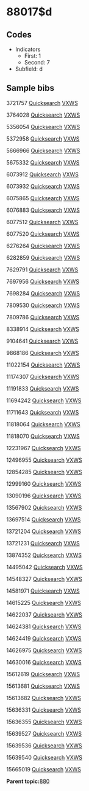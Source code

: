 # 88017$d

## Codes

-   Indicators
    -   First: 1
    -   Second: 7
-   Subfield: d

## Sample bibs

3721757 [Quicksearch](https://search.library.yale.edu/catalog/3721757) [VXWS](http://prodorbis.library.yale.edu:7014/vxws/GetHoldingsService?bibId=3721757)

3764028 [Quicksearch](https://search.library.yale.edu/catalog/3764028) [VXWS](http://prodorbis.library.yale.edu:7014/vxws/GetHoldingsService?bibId=3764028)

5356054 [Quicksearch](https://search.library.yale.edu/catalog/5356054) [VXWS](http://prodorbis.library.yale.edu:7014/vxws/GetHoldingsService?bibId=5356054)

5372958 [Quicksearch](https://search.library.yale.edu/catalog/5372958) [VXWS](http://prodorbis.library.yale.edu:7014/vxws/GetHoldingsService?bibId=5372958)

5666966 [Quicksearch](https://search.library.yale.edu/catalog/5666966) [VXWS](http://prodorbis.library.yale.edu:7014/vxws/GetHoldingsService?bibId=5666966)

5675332 [Quicksearch](https://search.library.yale.edu/catalog/5675332) [VXWS](http://prodorbis.library.yale.edu:7014/vxws/GetHoldingsService?bibId=5675332)

6073912 [Quicksearch](https://search.library.yale.edu/catalog/6073912) [VXWS](http://prodorbis.library.yale.edu:7014/vxws/GetHoldingsService?bibId=6073912)

6073932 [Quicksearch](https://search.library.yale.edu/catalog/6073932) [VXWS](http://prodorbis.library.yale.edu:7014/vxws/GetHoldingsService?bibId=6073932)

6075865 [Quicksearch](https://search.library.yale.edu/catalog/6075865) [VXWS](http://prodorbis.library.yale.edu:7014/vxws/GetHoldingsService?bibId=6075865)

6076883 [Quicksearch](https://search.library.yale.edu/catalog/6076883) [VXWS](http://prodorbis.library.yale.edu:7014/vxws/GetHoldingsService?bibId=6076883)

6077512 [Quicksearch](https://search.library.yale.edu/catalog/6077512) [VXWS](http://prodorbis.library.yale.edu:7014/vxws/GetHoldingsService?bibId=6077512)

6077520 [Quicksearch](https://search.library.yale.edu/catalog/6077520) [VXWS](http://prodorbis.library.yale.edu:7014/vxws/GetHoldingsService?bibId=6077520)

6276264 [Quicksearch](https://search.library.yale.edu/catalog/6276264) [VXWS](http://prodorbis.library.yale.edu:7014/vxws/GetHoldingsService?bibId=6276264)

6282859 [Quicksearch](https://search.library.yale.edu/catalog/6282859) [VXWS](http://prodorbis.library.yale.edu:7014/vxws/GetHoldingsService?bibId=6282859)

7629791 [Quicksearch](https://search.library.yale.edu/catalog/7629791) [VXWS](http://prodorbis.library.yale.edu:7014/vxws/GetHoldingsService?bibId=7629791)

7697956 [Quicksearch](https://search.library.yale.edu/catalog/7697956) [VXWS](http://prodorbis.library.yale.edu:7014/vxws/GetHoldingsService?bibId=7697956)

7698284 [Quicksearch](https://search.library.yale.edu/catalog/7698284) [VXWS](http://prodorbis.library.yale.edu:7014/vxws/GetHoldingsService?bibId=7698284)

7809530 [Quicksearch](https://search.library.yale.edu/catalog/7809530) [VXWS](http://prodorbis.library.yale.edu:7014/vxws/GetHoldingsService?bibId=7809530)

7809786 [Quicksearch](https://search.library.yale.edu/catalog/7809786) [VXWS](http://prodorbis.library.yale.edu:7014/vxws/GetHoldingsService?bibId=7809786)

8338914 [Quicksearch](https://search.library.yale.edu/catalog/8338914) [VXWS](http://prodorbis.library.yale.edu:7014/vxws/GetHoldingsService?bibId=8338914)

9104641 [Quicksearch](https://search.library.yale.edu/catalog/9104641) [VXWS](http://prodorbis.library.yale.edu:7014/vxws/GetHoldingsService?bibId=9104641)

9868186 [Quicksearch](https://search.library.yale.edu/catalog/9868186) [VXWS](http://prodorbis.library.yale.edu:7014/vxws/GetHoldingsService?bibId=9868186)

11022154 [Quicksearch](https://search.library.yale.edu/catalog/11022154) [VXWS](http://prodorbis.library.yale.edu:7014/vxws/GetHoldingsService?bibId=11022154)

11174307 [Quicksearch](https://search.library.yale.edu/catalog/11174307) [VXWS](http://prodorbis.library.yale.edu:7014/vxws/GetHoldingsService?bibId=11174307)

11191833 [Quicksearch](https://search.library.yale.edu/catalog/11191833) [VXWS](http://prodorbis.library.yale.edu:7014/vxws/GetHoldingsService?bibId=11191833)

11694242 [Quicksearch](https://search.library.yale.edu/catalog/11694242) [VXWS](http://prodorbis.library.yale.edu:7014/vxws/GetHoldingsService?bibId=11694242)

11711643 [Quicksearch](https://search.library.yale.edu/catalog/11711643) [VXWS](http://prodorbis.library.yale.edu:7014/vxws/GetHoldingsService?bibId=11711643)

11818064 [Quicksearch](https://search.library.yale.edu/catalog/11818064) [VXWS](http://prodorbis.library.yale.edu:7014/vxws/GetHoldingsService?bibId=11818064)

11818070 [Quicksearch](https://search.library.yale.edu/catalog/11818070) [VXWS](http://prodorbis.library.yale.edu:7014/vxws/GetHoldingsService?bibId=11818070)

12231967 [Quicksearch](https://search.library.yale.edu/catalog/12231967) [VXWS](http://prodorbis.library.yale.edu:7014/vxws/GetHoldingsService?bibId=12231967)

12496955 [Quicksearch](https://search.library.yale.edu/catalog/12496955) [VXWS](http://prodorbis.library.yale.edu:7014/vxws/GetHoldingsService?bibId=12496955)

12854285 [Quicksearch](https://search.library.yale.edu/catalog/12854285) [VXWS](http://prodorbis.library.yale.edu:7014/vxws/GetHoldingsService?bibId=12854285)

12999160 [Quicksearch](https://search.library.yale.edu/catalog/12999160) [VXWS](http://prodorbis.library.yale.edu:7014/vxws/GetHoldingsService?bibId=12999160)

13090196 [Quicksearch](https://search.library.yale.edu/catalog/13090196) [VXWS](http://prodorbis.library.yale.edu:7014/vxws/GetHoldingsService?bibId=13090196)

13567902 [Quicksearch](https://search.library.yale.edu/catalog/13567902) [VXWS](http://prodorbis.library.yale.edu:7014/vxws/GetHoldingsService?bibId=13567902)

13697514 [Quicksearch](https://search.library.yale.edu/catalog/13697514) [VXWS](http://prodorbis.library.yale.edu:7014/vxws/GetHoldingsService?bibId=13697514)

13721204 [Quicksearch](https://search.library.yale.edu/catalog/13721204) [VXWS](http://prodorbis.library.yale.edu:7014/vxws/GetHoldingsService?bibId=13721204)

13721231 [Quicksearch](https://search.library.yale.edu/catalog/13721231) [VXWS](http://prodorbis.library.yale.edu:7014/vxws/GetHoldingsService?bibId=13721231)

13874352 [Quicksearch](https://search.library.yale.edu/catalog/13874352) [VXWS](http://prodorbis.library.yale.edu:7014/vxws/GetHoldingsService?bibId=13874352)

14495042 [Quicksearch](https://search.library.yale.edu/catalog/14495042) [VXWS](http://prodorbis.library.yale.edu:7014/vxws/GetHoldingsService?bibId=14495042)

14548327 [Quicksearch](https://search.library.yale.edu/catalog/14548327) [VXWS](http://prodorbis.library.yale.edu:7014/vxws/GetHoldingsService?bibId=14548327)

14581971 [Quicksearch](https://search.library.yale.edu/catalog/14581971) [VXWS](http://prodorbis.library.yale.edu:7014/vxws/GetHoldingsService?bibId=14581971)

14615225 [Quicksearch](https://search.library.yale.edu/catalog/14615225) [VXWS](http://prodorbis.library.yale.edu:7014/vxws/GetHoldingsService?bibId=14615225)

14622037 [Quicksearch](https://search.library.yale.edu/catalog/14622037) [VXWS](http://prodorbis.library.yale.edu:7014/vxws/GetHoldingsService?bibId=14622037)

14624381 [Quicksearch](https://search.library.yale.edu/catalog/14624381) [VXWS](http://prodorbis.library.yale.edu:7014/vxws/GetHoldingsService?bibId=14624381)

14624419 [Quicksearch](https://search.library.yale.edu/catalog/14624419) [VXWS](http://prodorbis.library.yale.edu:7014/vxws/GetHoldingsService?bibId=14624419)

14626975 [Quicksearch](https://search.library.yale.edu/catalog/14626975) [VXWS](http://prodorbis.library.yale.edu:7014/vxws/GetHoldingsService?bibId=14626975)

14630016 [Quicksearch](https://search.library.yale.edu/catalog/14630016) [VXWS](http://prodorbis.library.yale.edu:7014/vxws/GetHoldingsService?bibId=14630016)

15612619 [Quicksearch](https://search.library.yale.edu/catalog/15612619) [VXWS](http://prodorbis.library.yale.edu:7014/vxws/GetHoldingsService?bibId=15612619)

15613681 [Quicksearch](https://search.library.yale.edu/catalog/15613681) [VXWS](http://prodorbis.library.yale.edu:7014/vxws/GetHoldingsService?bibId=15613681)

15613682 [Quicksearch](https://search.library.yale.edu/catalog/15613682) [VXWS](http://prodorbis.library.yale.edu:7014/vxws/GetHoldingsService?bibId=15613682)

15636331 [Quicksearch](https://search.library.yale.edu/catalog/15636331) [VXWS](http://prodorbis.library.yale.edu:7014/vxws/GetHoldingsService?bibId=15636331)

15636355 [Quicksearch](https://search.library.yale.edu/catalog/15636355) [VXWS](http://prodorbis.library.yale.edu:7014/vxws/GetHoldingsService?bibId=15636355)

15639527 [Quicksearch](https://search.library.yale.edu/catalog/15639527) [VXWS](http://prodorbis.library.yale.edu:7014/vxws/GetHoldingsService?bibId=15639527)

15639536 [Quicksearch](https://search.library.yale.edu/catalog/15639536) [VXWS](http://prodorbis.library.yale.edu:7014/vxws/GetHoldingsService?bibId=15639536)

15639540 [Quicksearch](https://search.library.yale.edu/catalog/15639540) [VXWS](http://prodorbis.library.yale.edu:7014/vxws/GetHoldingsService?bibId=15639540)

15665019 [Quicksearch](https://search.library.yale.edu/catalog/15665019) [VXWS](http://prodorbis.library.yale.edu:7014/vxws/GetHoldingsService?bibId=15665019)

**Parent topic:**[880](../../tags/880/880.md)

